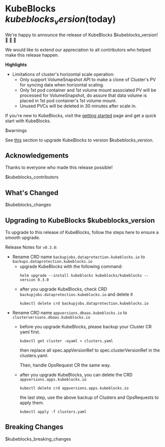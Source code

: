 # KubeBlocks $kubeblocks_version ($today)

We're happy to announce the release of KubeBlocks $kubeblocks_version! 🚀 🎉 🎈

We would like to extend our appreciation to all contributors who helped make this release happen.

**Highlights**

  * Limitations of cluster's horizontal scale operation:
    * Only support VolumeSnapshot API to make a clone of Cluster's PV for syncing data when horizontal scaling.
    * Only 1st pod container and 1st volume mount associated PV will be processed for VolumeSnapshot, do assure that data volume is placed in 1st pod container's 1st volume mount.
    * Unused PVCs will be deleted in 30 minutes after scale in.

If you're new to KubeBlocks, visit the [getting started](https://github.com/apecloud/kubeblocks/blob/v$kubeblocks_version/docs/user_docs/quick_start_guide.md) page and get a quick start with KubeBlocks.

$warnings

See [this](#upgrading-to-kubeblocks-$kubeblocks_version) section to upgrade KubeBlocks to version $kubeblocks_version.

## Acknowledgements

Thanks to everyone who made this release possible!

$kubeblocks_contributors

## What's Changed
$kubeblocks_changes

## Upgrading to KubeBlocks $kubeblocks_version

To upgrade to this release of KubeBlocks, follow the steps here to ensure a smooth upgrade.

Release Notes for `v0.3.0`:
- Rename CRD name `backupjobs.dataprotection.kubeblocks.io` to `backups.dataprotection.kubeblocks.io`
  - upgrade KubeBlocks with the following command:
      ```
      helm upgrade --install kubeblocks kubeblocks/kubeblocks --version 0.3.0
      ```
  - after you upgrade KubeBlocks, check CRD `backupjobs.dataprotection.kubeblocks.io` and delete it
    ```
    kubectl delete crd backupjobs.dataprotection.kubeblocks.io
    ```
- Rename CRD name `appversions.dbaas.kubeblocks.io` to `clusterversions.dbaas.kubeblocks.io`
  - before you upgrade KubeBlocks, please backup your Cluster CR yaml first.
    ```
    kubectl get cluster -oyaml > clusters.yaml
    ```
    then replace all spec.appVersionRef to spec.clusterVersionRef in the clusters.yaml.

    Then, handle OpsRequest CR the same way.
  - after you upgrade KubeBlocks, you can delete the CRD `appversions.apps.kubeblocks.io`
    ```
    kubectl delete crd appversions.apps.kubeblocks.io
    ```
    the last step, use the above backup of Clusters and OpsRequests to apply them.
    ```
    kubectl apply -f clusters.yaml
      ```
## Breaking Changes

$kubeblocks_breaking_changes